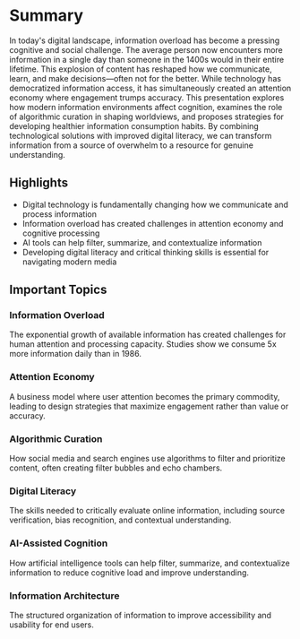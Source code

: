 # Summary

In today's digital landscape, information overload has become a pressing cognitive and social challenge. The average person now encounters more information in a single day than someone in the 1400s would in their entire lifetime. This explosion of content has reshaped how we communicate, learn, and make decisions—often not for the better. While technology has democratized information access, it has simultaneously created an attention economy where engagement trumps accuracy. This presentation explores how modern information environments affect cognition, examines the role of algorithmic curation in shaping worldviews, and proposes strategies for developing healthier information consumption habits. By combining technological solutions with improved digital literacy, we can transform information from a source of overwhelm to a resource for genuine understanding.

## Highlights

- Digital technology is fundamentally changing how we communicate and process information
- Information overload has created challenges in attention economy and cognitive processing
- AI tools can help filter, summarize, and contextualize information
- Developing digital literacy and critical thinking skills is essential for navigating modern media

## Important Topics

### Information Overload
The exponential growth of available information has created challenges for human attention and processing capacity. Studies show we consume 5x more information daily than in 1986.

### Attention Economy
A business model where user attention becomes the primary commodity, leading to design strategies that maximize engagement rather than value or accuracy.

### Algorithmic Curation
How social media and search engines use algorithms to filter and prioritize content, often creating filter bubbles and echo chambers.

### Digital Literacy
The skills needed to critically evaluate online information, including source verification, bias recognition, and contextual understanding.

### AI-Assisted Cognition
How artificial intelligence tools can help filter, summarize, and contextualize information to reduce cognitive load and improve understanding.

### Information Architecture
The structured organization of information to improve accessibility and usability for end users. 
